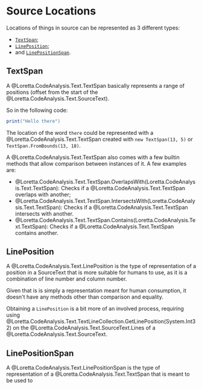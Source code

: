 # Source Locations

Locations of things in source can be represented as 3 different types:
- [`TextSpan`](xref:Loretta.CodeAnalysis.Text.TextSpan);
- [`LinePosition`](xref:Loretta.CodeAnalysis.Text.LinePosition);
- and [`LinePositionSpan`](xref:Loretta.CodeAnalysis.Text.LinePositionSpan).

## TextSpan
A @Loretta.CodeAnalysis.Text.TextSpan basically represents a range of positions (offset from the start of the @Loretta.CodeAnalysis.Text.SourceText).

So in the following code:
```lua
print("Hello there")
```

The location of the word `there` could be represented with a @Loretta.CodeAnalysis.Text.TextSpan created with `new TextSpan(13, 5)` or `TextSpan.FromBounds(13, 18)`.

A @Loretta.CodeAnalysis.Text.TextSpan also comes with a few builtin methods that allow comparison between instances of it. A few examples are:
- @Loretta.CodeAnalysis.Text.TextSpan.OverlapsWith(Loretta.CodeAnalysis.Text.TextSpan): Checks if a @Loretta.CodeAnalysis.Text.TextSpan overlaps with another;
- @Loretta.CodeAnalysis.Text.TextSpan.IntersectsWith(Loretta.CodeAnalysis.Text.TextSpan): Checks if a @Loretta.CodeAnalysis.Text.TextSpan intersects with another.
- @Loretta.CodeAnalysis.Text.TextSpan.Contains(Loretta.CodeAnalysis.Text.TextSpan): Checks if a @Loretta.CodeAnalysis.Text.TextSpan contains another.

## LinePosition
A @Loretta.CodeAnalysis.Text.LinePosition is the type of representation of a position in a SourceText that is more suitable for humans to use, as it is a combination of line number and column number.

Given that is is simply a representation meant for human consumption, it doesn't have any methods other than comparison and equality.

Obtaining a `LinePosition` is a bit more of an involved process, requiring using @Loretta.CodeAnalysis.Text.TextLineCollection.GetLinePosition(System.Int32) on the @Loretta.CodeAnalysis.Text.SourceText.Lines of a @Loretta.CodeAnalysis.Text.SourceText.

## LinePositionSpan
A @Loretta.CodeAnalysis.Text.LinePositionSpan is the type of representation of a @Loretta.CodeAnalysis.Text.TextSpan that is meant to be used to 